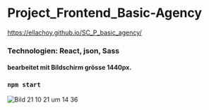 # Project_Frontend_Basic-Agency
 https://ellachoy.github.io/SC_P_basic_agency/


### Technologien: React, json, Sass
#### bearbeitet mit Bildschirm grösse 1440px.





### `npm start`

![Bild 21 10 21 um 14 36](https://user-images.githubusercontent.com/79414990/138278488-bec97171-33fb-4b8c-810b-beb036ceca49.jpg)
